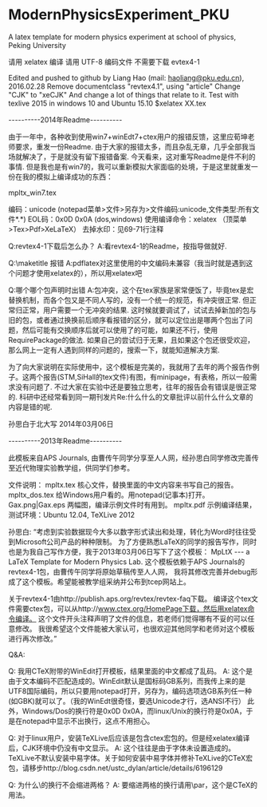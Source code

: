 # ModernPhysicsExperiment_PKU
A latex template for modern physics experiment at school of physics, Peking University

请用 xelatex 编译
请用 UTF-8 编码文件
不需要下载 evtex4-1

Edited and pushed to github by Liang Hao (mail: haoliang@pku.edu.cn), 2016.02.28
Remove documentclass "revtex4.1", using "article"
Change "CJK" to "xeCJK"
And change a lot of things that relate to it.
Test with texlive 2015 in windows 10 and Ubuntu 15.10
$xelatex XX.tex


----------2014年Readme----------

由于一年中，各种收到使用win7+winEdt7+ctex用户的报错反馈，这里应荀坤老师要求，重发一份Readme.
由于大家的报错太多，而且杂乱无章，几乎全部我当场就解决了，于是就没有留下报错备案. 今天看来，这对重写Readme是件不利的事情.
但是我也是有win7的，我可以重新模拟大家面临的处境，于是这里就重发一份在我的模拟上编译成功的东西：

mpltx_win7.tex

编码：unicode (notepad菜单>文件>另存为>文件编码:unicode,文件类型:所有文件*.*)
EOL码：0x0D 0x0A (dos,windows)
使用编译命令：xelatex （顶菜单>Tex>Pdf>XeLaTeX）
去掉水印：见69-71行注释

Q:revtex4-1下载后怎么办？
A:看revtex4-1的Readme，按指导做就好.

Q:\maketitle 报错
A:pdflatex对这里使用的中文编码未兼容（我当时就是遇到这个问题才使用xelatex的），所以用xelatex吧

Q:哪个哪个包声明时出错
A:包冲突，这个在tex家族是家常便饭了，毕竟tex是宏替换机制，而各个包又是不同人写的，没有一个统一的规范，有冲突很正常.
但正常归正常，用户需要一个无冲突的结果. 这时候就要调试了，试试去掉新加的包与旧的包，或者通过换换前后顺序看报错的区分，就可以定位出是哪两个包出了问题，然后可能有交换顺序后就可以使用了的可能，如果还不行，使用RequirePackage的做法.
如果自己的尝试归于无果，且如果这个包还很受欢迎，那么网上一定有人遇到同样的问题的，搜索一下，就能知道解决方案.

为了向大家说明在实际使用中，这个模板是完美的，我就用了去年的两个报告作例子。这两个报告(STM,SiHall的tex文件)有图，有minipage，有表格，所以一般需求没有问题了.
不过大家在实验中还是要独立思考，往年的报告会有错误是很正常的. 科研中还经常看到同一期刊发片Re:什么什么的文章批评以前什么什么文章的内容是错的呢.

孙思白于北大写
2014年03月06日

----------2013年Readme----------

此模板来自APS Journals, 由曹传午同学分享至人人网，经孙思白同学修改完善传至近代物理实验教学组，供同学们参考。

文件说明：
  mpltx.tex 核心文件，替换里面的中文内容来书写自己的报告。
  mpltx_dos.tex 给Windows用户看的。用notepad(记事本)打开。
  Gax.png|Gax.eps 两幅图，编译示例文件时有用到。
  mpltx.pdf 示例编译结果，测试环境：Ubuntu 12.04, TeXLive 2012

孙思白:
“考虑到实验数据现今大多以数字形式读出和处理，转化为Word时往往受到Microsoft公司产品的种种限制。
  为了方便熟悉LaTeX的同学的报告写作，同时也是为我自己写作方便，我于2013年03月06日写下了这个模板：
  MpLtX --- a LaTeX Template for Modern Physics Lab. 
  这个模板依赖于APS Journals的revtex4-1包，由曹传午同学将原始草稿传至人人网，
  我将其修改完善并debug形成了这个模板。希望能被教学组采纳并公布到tcep网站上。

  关于revtex4-1由http://publish.aps.org/revtex/revtex-faq下载。
  编译这个tex文件需要ctex包，可以从http://www.ctex.org/HomePage下载，然后用xelatex命令编译。
  这个文件开头注释声明了文件的信息，若老师们觉得哪有不妥的可以任意修改。
  我很希望这个文件能被大家认可，也很欢迎其他同学和老师对这个模板进行再次修改。”

Q&A:

Q: 我用CTeX附带的WinEdit打开模板，结果里面的中文都成了乱码。
A: 这个是由于文本编码不匹配造成的。WinEdit默认是国标码GB系列，而我传上来的是UTF8国际编码，所以只要用notepad打开，另存为，编码选项选GB系列任一种(如GBK)就可以了。（我的WinEdt很奇怪，要选Unicode才行，选ANSI不行）
   此外，Windows/Dos的换行符是0x0D 0x0A，而linux/Unix的换行符是0x0A，于是在notepad中显示不出换行，这点不用担心。

Q: 对于linux用户，安装TeXLive后应该是包含ctex宏包的。但是经xelatex编译后，CJK环境中仍没有中文显示。
A: 这个往往是由于字体未设置造成的。TeXLive不默认安装中易字体。关于如何安装中易字体并修补TeXLive的CTeX宏包，请移步http://blog.csdn.net/ustc_dylan/article/details/6196129

Q: 为什么\\的换行不会缩进两格？
A: 要缩进两格的换行请用\par，这个是CTeX的用法。
